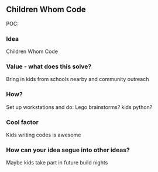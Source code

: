## Children Whom Code
POC:

### Idea
Children Whom Code

### Value - what does this solve?
Bring in kids from schools nearby and community outreach

### How?
Set up workstations and do: Lego brainstorms? kids python?

### Cool factor
Kids writing codes is awesome

### How can your idea segue into other ideas?
Maybe kids take part in future build nights

